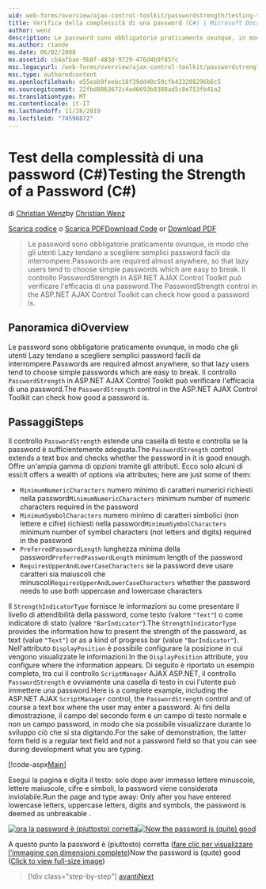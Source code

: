 ```yaml
---
uid: web-forms/overview/ajax-control-toolkit/passwordstrength/testing-the-strength-of-a-password-cs
title: Verifica della complessità di una password (C#) | Microsoft Docs
author: wenz
description: Le password sono obbligatorie praticamente ovunque, in modo che gli utenti Lazy tendano a scegliere semplici password facili da interrompere. Controllo PasswordStrength in ASP. N...
ms.author: riande
ms.date: 06/02/2008
ms.assetid: cb4afbae-9b8f-483d-9729-476d4b9f85fc
msc.legacyurl: /web-forms/overview/ajax-control-toolkit/passwordstrength/testing-the-strength-of-a-password-cs
msc.type: authoredcontent
ms.openlocfilehash: e55eab9feebc18f39dd40c59cfb423208296b6c5
ms.sourcegitcommit: 22fbd8863672c4ad6693b8388ad5c8e753fb41a2
ms.translationtype: MT
ms.contentlocale: it-IT
ms.lasthandoff: 11/28/2019
ms.locfileid: "74598872"
---
```

# <a name="testing-the-strength-of-a-password-c"></a><span data-ttu-id="dcefe-104">Test della complessità di una password (C#)</span><span class="sxs-lookup"><span data-stu-id="dcefe-104">Testing the Strength of a Password (C#)</span></span>

<span data-ttu-id="dcefe-105">di [Christian Wenz](https://github.com/wenz)</span><span class="sxs-lookup"><span data-stu-id="dcefe-105">by [Christian Wenz](https://github.com/wenz)</span></span>

<span data-ttu-id="dcefe-106">[Scarica codice](https://download.microsoft.com/download/9/3/f/93f8daea-bebd-4821-833b-95205389c7d0/PasswordStrength0.cs.zip) o [Scarica PDF](https://download.microsoft.com/download/2/d/c/2dc10e34-6983-41d4-9c08-f78f5387d32b/passwordstrength0CS.pdf)</span><span class="sxs-lookup"><span data-stu-id="dcefe-106">[Download Code](https://download.microsoft.com/download/9/3/f/93f8daea-bebd-4821-833b-95205389c7d0/PasswordStrength0.cs.zip) or [Download PDF](https://download.microsoft.com/download/2/d/c/2dc10e34-6983-41d4-9c08-f78f5387d32b/passwordstrength0CS.pdf)</span></span>

> <span data-ttu-id="dcefe-107">Le password sono obbligatorie praticamente ovunque, in modo che gli utenti Lazy tendano a scegliere semplici password facili da interrompere.</span><span class="sxs-lookup"><span data-stu-id="dcefe-107">Passwords are required almost anywhere, so that lazy users tend to choose simple passwords which are easy to break.</span></span> <span data-ttu-id="dcefe-108">Il controllo PasswordStrength in ASP.NET AJAX Control Toolkit può verificare l'efficacia di una password.</span><span class="sxs-lookup"><span data-stu-id="dcefe-108">The PasswordStrength control in the ASP.NET AJAX Control Toolkit can check how good a password is.</span></span>

## <a name="overview"></a><span data-ttu-id="dcefe-109">Panoramica di</span><span class="sxs-lookup"><span data-stu-id="dcefe-109">Overview</span></span>

<span data-ttu-id="dcefe-110">Le password sono obbligatorie praticamente ovunque, in modo che gli utenti Lazy tendano a scegliere semplici password facili da interrompere.</span><span class="sxs-lookup"><span data-stu-id="dcefe-110">Passwords are required almost anywhere, so that lazy users tend to choose simple passwords which are easy to break.</span></span> <span data-ttu-id="dcefe-111">Il controllo `PasswordStrength` in ASP.NET AJAX Control Toolkit può verificare l'efficacia di una password.</span><span class="sxs-lookup"><span data-stu-id="dcefe-111">The `PasswordStrength` control in the ASP.NET AJAX Control Toolkit can check how good a password is.</span></span>

## <a name="steps"></a><span data-ttu-id="dcefe-112">Passaggi</span><span class="sxs-lookup"><span data-stu-id="dcefe-112">Steps</span></span>

<span data-ttu-id="dcefe-113">Il controllo `PasswordStrength` estende una casella di testo e controlla se la password è sufficientemente adeguata.</span><span class="sxs-lookup"><span data-stu-id="dcefe-113">The `PasswordStrength` control extends a text box and checks whether the password in it is good enough.</span></span> <span data-ttu-id="dcefe-114">Offre un'ampia gamma di opzioni tramite gli attributi. Ecco solo alcuni di essi:</span><span class="sxs-lookup"><span data-stu-id="dcefe-114">It offers a wealth of options via attributes; here are just some of them:</span></span>

- <span data-ttu-id="dcefe-115">`MinimumNumericCharacters` numero minimo di caratteri numerici richiesti nella password</span><span class="sxs-lookup"><span data-stu-id="dcefe-115">`MinimumNumericCharacters` minimum number of numeric characters required in the password</span></span>
- <span data-ttu-id="dcefe-116">`MinimumSymbolCharacters` numero minimo di caratteri simbolici (non lettere e cifre) richiesti nella password</span><span class="sxs-lookup"><span data-stu-id="dcefe-116">`MinimumSymbolCharacters` minimum number of symbol characters (not letters and digits) required in the password</span></span>
- <span data-ttu-id="dcefe-117">`PreferredPasswordLength` lunghezza minima della password</span><span class="sxs-lookup"><span data-stu-id="dcefe-117">`PreferredPasswordLength` minimum length of the password</span></span>
- <span data-ttu-id="dcefe-118">`RequiresUpperAndLowerCaseCharacters` se la password deve usare caratteri sia maiuscoli che minuscoli</span><span class="sxs-lookup"><span data-stu-id="dcefe-118">`RequiresUpperAndLowerCaseCharacters` whether the password needs to use both uppercase and lowercase characters</span></span>

<span data-ttu-id="dcefe-119">Il `StrengthIndicatorType` fornisce le informazioni su come presentare il livello di attendibilità della password, come testo (valore `"Text"`) o come indicatore di stato (valore `"BarIndicator"`).</span><span class="sxs-lookup"><span data-stu-id="dcefe-119">The `StrengthIndicatorType` provides the information how to present the strength of the password, as text (value `"Text"`) or as a kind of progress bar (value `"BarIndicator"`).</span></span> <span data-ttu-id="dcefe-120">Nell'attributo `DisplayPosition` è possibile configurare la posizione in cui vengono visualizzate le informazioni.</span><span class="sxs-lookup"><span data-stu-id="dcefe-120">In the `DisplayPosition` attribute, you configure where the information appears.</span></span> <span data-ttu-id="dcefe-121">Di seguito è riportato un esempio completo, tra cui il controllo `ScriptManager` AJAX ASP.NET, il controllo `PasswordStrength` e ovviamente una casella di testo in cui l'utente può immettere una password.</span><span class="sxs-lookup"><span data-stu-id="dcefe-121">Here is a complete example, including the ASP.NET AJAX `ScriptManager` control, the `PasswordStrength` control and of course a text box where the user may enter a password.</span></span> <span data-ttu-id="dcefe-122">Ai fini della dimostrazione, il campo del secondo form è un campo di testo normale e non un campo password, in modo che sia possibile visualizzare durante lo sviluppo ciò che si sta digitando.</span><span class="sxs-lookup"><span data-stu-id="dcefe-122">For the sake of demonstration, the latter form field is a regular text field and not a password field so that you can see during development what you are typing.</span></span>

[!code-aspx[Main](testing-the-strength-of-a-password-cs/samples/sample1.aspx)]

<span data-ttu-id="dcefe-123">Esegui la pagina e digita il testo: solo dopo aver immesso lettere minuscole, lettere maiuscole, cifre e simboli, la password viene considerata inviolabile.</span><span class="sxs-lookup"><span data-stu-id="dcefe-123">Run the page and type away: Only after you have entered lowercase letters, uppercase letters, digits and symbols, the password is deemed as unbreakable .</span></span>

<span data-ttu-id="dcefe-124">[![ora la password è (piuttosto) corretta](testing-the-strength-of-a-password-cs/_static/image2.png)](testing-the-strength-of-a-password-cs/_static/image1.png)</span><span class="sxs-lookup"><span data-stu-id="dcefe-124">[![Now the password is (quite) good](testing-the-strength-of-a-password-cs/_static/image2.png)](testing-the-strength-of-a-password-cs/_static/image1.png)</span></span>

<span data-ttu-id="dcefe-125">A questo punto la password è (piuttosto) corretta ([fare clic per visualizzare l'immagine con dimensioni complete](testing-the-strength-of-a-password-cs/_static/image3.png))</span><span class="sxs-lookup"><span data-stu-id="dcefe-125">Now the password is (quite) good ([Click to view full-size image](testing-the-strength-of-a-password-cs/_static/image3.png))</span></span>

> [!div class="step-by-step"]
> [<span data-ttu-id="dcefe-126">avanti</span><span class="sxs-lookup"><span data-stu-id="dcefe-126">Next</span></span>](testing-the-strength-of-a-password-vb.md)

